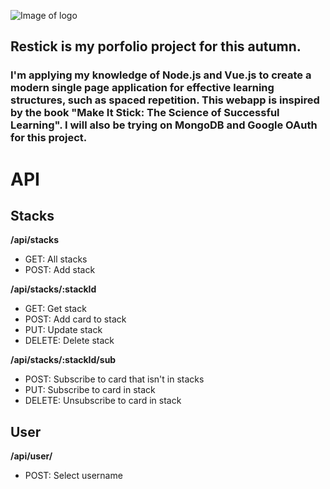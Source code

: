 ![Image of logo](https://i.imgur.com/28JyIYL.png)

## Restick is my porfolio project for this autumn.

### I'm applying my knowledge of Node.js and Vue.js to create a modern single page application for effective learning structures, such as spaced repetition. This webapp is inspired by the book "Make It Stick: The Science of Successful Learning". I will also be trying on MongoDB and Google OAuth for this project.

# API

## Stacks
**/api/stacks**
- GET: All stacks
- POST: Add stack

**/api/stacks/:stackId**
- GET: Get stack
- POST: Add card to stack
- PUT: Update stack
- DELETE: Delete stack

**/api/stacks/:stackId/sub**
- POST: Subscribe to card that isn't in stacks
- PUT: Subscribe to card in stack
- DELETE: Unsubscribe to card in stack

## User
**/api/user/**
- POST: Select username
